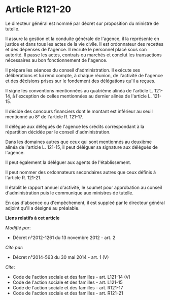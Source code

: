# Article R121-20

Le directeur général est nommé par décret sur proposition du ministre de tutelle. 

Il assure la gestion et la conduite générale de l'agence, il la représente en justice et dans tous les actes de la vie
civile. Il est ordonnateur des recettes et des dépenses de l'agence. Il recrute le personnel placé sous son autorité. Il
passe les actes, contrats ou marchés et conclut les transactions nécessaires au bon fonctionnement de l'agence. 

Il prépare les séances du conseil d'administration. Il exécute ses délibérations et lui rend compte, à chaque réunion, de
l'activité de l'agence et des décisions prises sur le fondement des délégations qu'il a reçues. 

Il signe les conventions mentionnées au quatrième alinéa de l'article L. 121-14, à l'exception de celles mentionnées au
dernier alinéa de l'article L. 121-15. 

Il décide des concours financiers dont le montant est inférieur au seuil mentionné au 8° de l'article R. 121-17. 

Il délègue aux délégués de l'agence les crédits correspondant à la répartition décidée par le conseil d'administration. 

Dans les domaines autres que ceux qui sont mentionnés au deuxième alinéa de l'article L. 121-15, il peut déléguer sa
signature aux délégués de l'agence. 

Il peut également la déléguer aux agents de l'établissement. 

Il peut nommer des ordonnateurs secondaires autres que ceux définis à l'article R. 121-21. 

Il établit le rapport annuel d'activité, le soumet pour approbation au conseil d'administration puis le communique aux
ministres de tutelle. 

En cas d'absence ou d'empêchement, il est suppléé par le directeur général adjoint qu'il a désigné au préalable.

**Liens relatifs à cet article**

_Modifié par_:

  - Décret n°2012-1261 du 13 novembre 2012 - art. 2

_Cité par_:

  - Décret n°2014-563 du 30 mai 2014 - art. 1 (V)

_Cite_:

  - Code de l'action sociale et des familles - art. L121-14 (V)
  - Code de l'action sociale et des familles - art. L121-15
  - Code de l'action sociale et des familles - art. R121-17
  - Code de l'action sociale et des familles - art. R121-21
